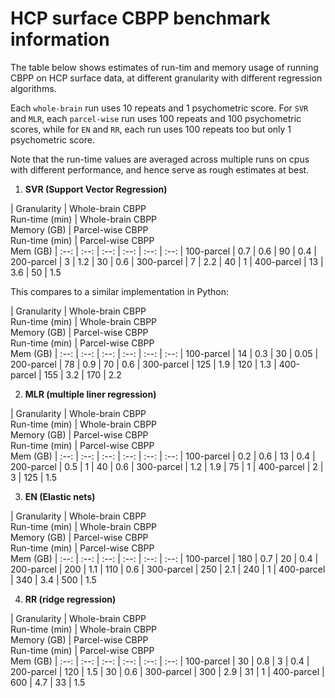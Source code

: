 # HCP surface CBPP benchmark information

The table below shows estimates of run-tim and memory usage of running CBPP on HCP surface data, at different granularity with different regression algorithms.

Each `whole-brain` run uses 10 repeats and 1 psychometric score. For `SVR` and `MLR`, each `parcel-wise` run uses 100 repeats and 100 psychometric scores, while for `EN` and `RR`, each run uses 100 repeats too but only 1 psychometric score.

Note that the run-time values are averaged across multiple runs on cpus with different performance, and hence serve as rough estimates at best.

1. **SVR (Support Vector Regression)**

| Granularity | Whole-brain CBPP <br> Run-time (min) | Whole-brain CBPP <br> Memory (GB) | Parcel-wise CBPP <br> Run-time (min) | Parcel-wise CBPP <br> Mem (GB)
| :--: | :--: | :--: | :--: | :--: | :--:
| 100-parcel | 0.7 | 0.6 | 90 | 0.4
| 200-parcel | 3 | 1.2 | 30 | 0.6
| 300-parcel | 7 | 2.2 | 40 | 1
| 400-parcel | 13 | 3.6 | 50 | 1.5

This compares to a similar implementation in Python:

| Granularity | Whole-brain CBPP <br> Run-time (min) | Whole-brain CBPP <br> Memory (GB) | Parcel-wise CBPP <br> Run-time (min) | Parcel-wise CBPP <br> Mem (GB)
| :--: | :--: | :--: | :--: | :--: | :--:
| 100-parcel | 14 | 0.3 | 30 | 0.05
| 200-parcel | 78 | 0.9 | 70 | 0.6
| 300-parcel | 125 | 1.9 | 120 | 1.3
| 400-parcel | 155 | 3.2 | 170 | 2.2

2. **MLR (multiple liner regression)**

| Granularity | Whole-brain CBPP <br> Run-time (min) | Whole-brain CBPP <br> Memory (GB) | Parcel-wise CBPP <br> Run-time (min) | Parcel-wise CBPP <br> Mem (GB)
| :--: | :--: | :--: | :--: | :--: | :--:
| 100-parcel | 0.2 | 0.6 | 13 | 0.4
| 200-parcel | 0.5 | 1 | 40 | 0.6
| 300-parcel | 1.2 | 1.9 | 75 | 1
| 400-parcel | 2 | 3 | 125 | 1.5

3. **EN (Elastic nets)**

| Granularity | Whole-brain CBPP <br> Run-time (min) | Whole-brain CBPP <br> Memory (GB) | Parcel-wise CBPP <br> Run-time (min) | Parcel-wise CBPP <br> Mem (GB)
| :--: | :--: | :--: | :--: | :--: | :--:
| 100-parcel | 180 | 0.7 | 20 | 0.4
| 200-parcel | 200 | 1.1 | 110 | 0.6
| 300-parcel | 250 | 2.1 | 240 | 1
| 400-parcel | 340 | 3.4 | 500 | 1.5

4. **RR (ridge regression)**

| Granularity | Whole-brain CBPP <br> Run-time (min) | Whole-brain CBPP <br> Memory (GB) | Parcel-wise CBPP <br> Run-time (min) | Parcel-wise CBPP <br> Mem (GB)
| :--: | :--: | :--: | :--: | :--: | :--:
| 100-parcel | 30 | 0.8 | 3 | 0.4
| 200-parcel | 120 | 1.5 | 30 | 0.6
| 300-parcel | 300 | 2.9 | 31 | 1
| 400-parcel | 600 | 4.7 | 33 | 1.5
